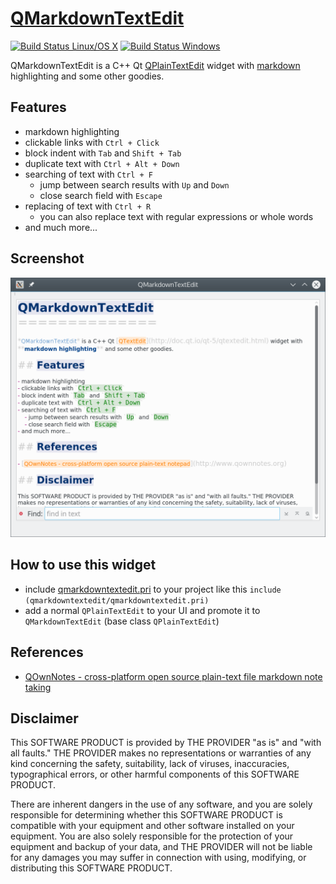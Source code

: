 # [QMarkdownTextEdit](https://github.com/pbek/qmarkdowntextedit)
[![Build Status Linux/OS X](https://travis-ci.org/pbek/qmarkdowntextedit.svg?branch=develop)](https://travis-ci.org/pbek/qmarkdowntextedit)
[![Build Status Windows](https://ci.appveyor.com/api/projects/status/github/pbek/qmarkdowntextedit)](https://ci.appveyor.com/project/pbek/qmarkdowntextedit)

QMarkdownTextEdit is a C++ Qt [QPlainTextEdit](http://doc.qt.io/qt-5/qtextplainedit.html) widget with [markdown](https://en.wikipedia.org/wiki/Markdown) highlighting and some other goodies.

## Features
- markdown highlighting
- clickable links with `Ctrl + Click`
- block indent with `Tab` and `Shift + Tab`
- duplicate text with `Ctrl + Alt + Down`
- searching of text with `Ctrl + F`
    - jump between search results with `Up` and `Down`
    - close search field with `Escape`
- replacing of text with `Ctrl + R`
    - you can also replace text with regular expressions or whole words
- and much more...

## Screenshot
![Screenhot](screenshot.png)

## How to use this widget
- include [qmarkdowntextedit.pri](https://github.com/pbek/qmarkdowntextedit/blob/develop/qmarkdowntextedit.pri) 
  to your project like this `include (qmarkdowntextedit/qmarkdowntextedit.pri)`
- add a normal `QPlainTextEdit` to your UI and promote it to `QMarkdownTextEdit` (base class `QPlainTextEdit`)

## References
- [QOwnNotes - cross-platform open source plain-text file markdown note taking](http://www.qownnotes.org)

## Disclaimer
This SOFTWARE PRODUCT is provided by THE PROVIDER "as is" and "with all faults." THE PROVIDER makes no representations or warranties of any kind concerning the safety, suitability, lack of viruses, inaccuracies, typographical errors, or other harmful components of this SOFTWARE PRODUCT. 

There are inherent dangers in the use of any software, and you are solely responsible for determining whether this SOFTWARE PRODUCT is compatible with your equipment and other software installed on your equipment. You are also solely responsible for the protection of your equipment and backup of your data, and THE PROVIDER will not be liable for any damages you may suffer in connection with using, modifying, or distributing this SOFTWARE PRODUCT.
